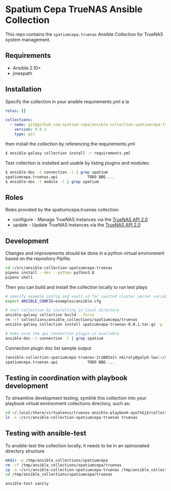 # Spatium Cepa TrueNAS Ansible Collection

This repo contains the `spatiumcepa.truenas` Ansible Collection for TrueNAS system management.

## Requirements

- Ansible 2.10+
- jmespath

## Installation

Specify the collection in your ansible requirements.yml a la

```yaml
roles: []

collections:
  - name: git@github.com:spatium-cepa/ansible-collection-spatiumcepa-truenas.git
    version: 0.0.1
    type: git
```

then install the collection by referencing the requirements.yml

```sh
$ ansible-galaxy collection install -r requirements.yml
```

Test collection is installed and usable by listing plugins and modules:

```sh
$ ansible-doc -t connection -l | grep spatium
spatiumcepa.truenas.api             TODO BBQ ...
$ ansible-doc -t module -l | grep spatium
```

## Roles

Roles provided by the spatiumcepa.truenas collection:

- configure - Manage TrueNAS instances via the [TrueNAS API 2.0](https://www.truenas.com/docs/core/api/)
- update - Update TrueNAS instances via the [TrueNAS API 2.0](https://www.truenas.com/docs/core/api/)

## Development

Changes and improvements should be done in a python virtual environment based on the repository Pipfile.

```sh
cd ~/src/ansible-collection-spatiumcepa-truenas
pipenv install --dev --python python3.8
pipenv shell
```

Then you can build and install the collection locally to run test plays

```sh
# specify example config and vault-id for vaulted cluster_secret variable
export ANSIBLE_CONFIG=examples/ansible.cfg

# test collection by installing in local directory
ansible-galaxy collection build --force
rm -rf collections/ansible_collections/spatiumcepa/truenas
ansible-galaxy collection install spatiumcepa-truenas-0.0.1.tar.gz -p ./collections

# make sure the api connection plugin is available
ansible-doc -t connection -l | grep spatium
```

Connection plugin doc list sample output

```sh
(ansible-collection-spatiumcepa-truenas-2rxB0Ia1) nkiraly@galp5-lwx:~/src/ansible-collection-spatiumcepa-truenas$ ansible-doc -t connection -l | grep spatium
spatiumcepa.truenas.api             TODO BBQ ...
```

## Testing in coordination with playbook development

To streamline development testing, symlink this collection into your playbook virtual environment collections directory, such as:

```sh
cd ~/.local/share/virtualenvs/truenas-ansible-playbook-ayo7nGjX/collections/ansible_collections/spatiumcepa/
ln -s ~/src/ansible-collection-spatiumcepa-truenas truenas
```

## Testing with ansible-test

To ansible-test the collection locally, it needs to be in an opinionated directory structure
```sh
mkdir -p /tmp/ansible_collections/spatiumcepa
rm -rf /tmp/ansible_collections/spatiumcepa/truenas
cp -a ~/src/ansible-collection-spatiumcepa-truenas /tmp/ansible_collections/spatiumcepa/truenas
cd /tmp/ansible_collections/spatiumcepa/truenas

ansible-test sanity
```

